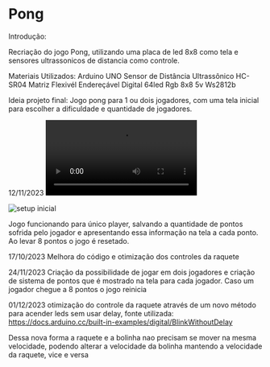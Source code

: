 # Pong

Introdução:

Recriação do jogo Pong, utilizando uma placa de led 8x8 como tela e sensores ultrassonicos de distancia como controle.

Materiais Utilizados:
Arduino UNO
Sensor de Distância Ultrassônico HC-SR04
Matriz Flexivél Endereçável Digital 64led Rgb 8x8 5v Ws2812b

Ideia projeto final:
Jogo pong para 1 ou dois jogadores, com uma tela inicial para escolher a dificuldade e quantidade de jogadores.


12/11/2023
![video funcionamento](https://github.com/Jalmijao/Pong/blob/main/conteudo%2012-11-2023/Funcionamento%20jogo%201%20player.mp4)


![setup inicial](https://github.com/Jalmijao/Pong/blob/main/conteudo%2012-11-2023/Setup%20inicial.png)

Jogo funcionando para único player, salvando a quantidade de pontos sofrida pelo jogador e apresentando essa informação na tela a cada ponto.
Ao levar 8 pontos o jogo é resetado.

17/10/2023
Melhora do código e otimização dos controles da raquete

24/11/2023
Criação da possibilidade de jogar em dois jogadores e criação de sistema de pontos que é mostrado na tela para cada jogador. Caso um jogador chegue a 8 pontos o jogo reinicia

01/12/2023
otimização do controle da raquete através de um novo método para acender leds sem usar delay, fonte utilizada:
https://docs.arduino.cc/built-in-examples/digital/BlinkWithoutDelay

Dessa nova forma a raquete e a bolinha nao precisam se mover na mesma velocidade, podendo alterar a velocidade da bolinha mantendo a velocidade da raquete, vice e versa




